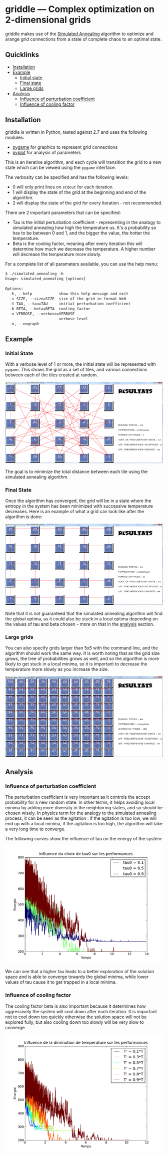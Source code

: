 # griddle &mdash; Complex optimization on 2-dimensional grids

griddle makes use of the [Simulated Annealing](http://en.wikipedia.org/wiki/Simulated_annealing) algorithm to optimize and arange grid connections from a state of complete chaos to an optimal state.

## Quicklinks
  - [Installation](#installation)
  - [Example](#example)
    - [Initial state](#initial-state)
    - [Final state](#final-state)
    - [Large grids](#large-grids)
  - [Analysis](#analysis)
    - [Influence of perturbation coefficient](#influence-of-perturbation-coefficient)
    - [Influence of cooling factor](#influence-of-cooling-factor)

## Installation

griddle is written in Python, tested against 2.7 and uses the following modules:

  - [pygame](http://www.pygame.org/) for graphics to represent grid connections
  - [pyplot](http://matplotlib.org/api/pyplot_api.html) for analysis of parameters

This is an iterative algorithm, and each cycle will transition the grid to a new state which can be viewed using the `pygame` interface.

The verbosity can be specified and has the following levels:

  - 0 will only print lines on `stdout` for each iteration.
  - 1 will display the state of the grid at the beginning and end of the algorithm.
  - 2 will display the state of the grid for every iteration - not recommended.

There are 2 important parameters that can be specified:

  - Tau is the initial perturbation coefficient - representing in the analogy to simulated annealing how high the temperature us. It's a probability so has to be between 0 and 1, and the bigger the value, the hotter the temperature.
  - Beta is the cooling factor, meaning after every iteration this will determine how much we decrease the temperature. A higher number will decrease the temperature more slowly.

For a complete list of all parameters available, you can use the help menu:

    $ ./simulated_annealing -h
    Usage: simulated_annealing [options]

	Options:
	  -h, --help            show this help message and exit
	  -s SIZE, --size=SIZE  size of the grid in format WxH
	  -t TAU, --tau=TAU     initial perturbation coefficient
	  -b BETA, --beta=BETA  cooling factor
	  -v VERBOSE, --verbose=VERBOSE
	                        verbose level
	  -n, --nograph         


## Example

### Initial State

With a verbose level of 1 or more, the initial state will be represented with `pygame`.
This shows the grid as a set of tiles, and various connections between each of the tiles created at random.

![chaotic grid](/data/chaos.png "Grid in initial state")

The goal is to minimize the total distance between each tile using the simulated annealing algorithm.

### Final State

Once the algorithm has converged, the grid will be in a state where the entropy in the system has been minimized with successive temperature decreases.
Here is an example of what a grid can look like after the algorithm is done:

![optimized grid](/data/order.png "Grid in final state")

Note that it is not guaranteed that the simulated annealing algorithm will find the global optima, as it could also be stuck in a local optima depending on the values of tau and beta chosen - more on that in the [analysis](#analysis) section.

### Large grids

You can also specify grids larger than 5x5 with the command line, and the algorithm should work the same way.
It is worth noting that as the grid size grows, the tree of probabilities grows as well, and so the algorithm is more likely to get stuck in a local minima, so it is important to decrease the temperature more slowly as you increase the size.

![big grid](/data/big-grid.png "Large grid in final state")

## Analysis

### Influence of perturbation coefficient

The perturbation coefficient is very important as it controls the accept probability for a new random state. In other terms, it helps avoiding local minima by adding more diversity in the neighboring states, and so should be chosen wisely.
In physics term for the analogy to the simulated annealing process, it can be seen as the agitation : if the agitation is too low, we will end up with a local minima, if the agitation is too high, the algorithm will take a very long time to converge.

The following curves show the influence of tau on the energy of the system:

![tau energy](/data/tau-energy.png "Influence of Tau on the energy")

We can see that a higher tau leads to a better exploration of the solution space and is able to converge towards the global minima, while lower values of tau cause it to get trapped in a local minima.

### Influence of cooling factor

The cooling factor beta is also important because it determines how aggressively the system will cool down after each iteration. It is important not to cool down too quickly otherwise the solution space will not be explored fully, but also cooling down too slowly will be very slow to converge.

![beta energy](/data/beta-energy.png "Influence of Beta on the energy")
